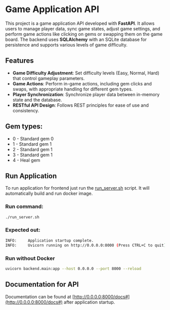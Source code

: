 # Game Application API

This project is a game application API developed with **FastAPI**. It allows users to manage player data, sync game states, adjust game settings, and perform game actions like clicking on gems or swapping them on the game board. The backend uses **SQLAlchemy** with an SQLite database for persistence and supports various levels of game difficulty.

## Features

- **Game Difficulty Adjustment**: Set difficulty levels (Easy, Normal, Hard) that control gameplay parameters.
- **Game Actions**: Perform in-game actions, including gem clicks and swaps, with appropriate handling for different gem types.
- **Player Synchronization**: Synchronize player data between in-memory state and the database.
- **RESTful API Design**: Follows REST principles for ease of use and consistency.

## Gem types:

- 0 - Standard gem 0
- 1 - Standard gem 1 
- 2 - Standard gem 1 
- 3 - Standard gem 1 
- 4 - Heal gem

## Run Application

To run application for frontend just run the [run_server.sh](run_server.sh) script.
It will automatically build and run docker image.

### Run command:

```bash
./run_server.sh
```

### Expected out:

```bash
INFO:     Application startup complete.
INFO:     Uvicorn running on http://0.0.0.0:8000 (Press CTRL+C to quit)
```

### Run without Docker

```bash
uvicorn backend.main:app --host 0.0.0.0 --port 8000 --reload
```

## Documentation for API
Documentation can be found at [http://0.0.0.0:8000/docs#](http://0.0.0.0:8000/docs#) after application startup.
